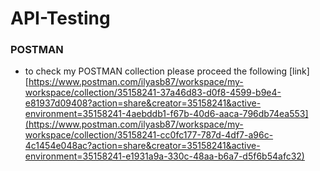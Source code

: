 # API-Testing
### POSTMAN 
- to check my POSTMAN collection please proceed the following [link][https://www.postman.com/ilyasb87/workspace/my-workspace/collection/35158241-37a46d83-d0f8-4599-b9e4-e81937d09408?action=share&creator=35158241&active-environment=35158241-4aebddb1-f67b-40d6-aaca-796db74ea553](https://www.postman.com/ilyasb87/workspace/my-workspace/collection/35158241-cc0fc177-787d-4df7-a96c-4c1454e048ac?action=share&creator=35158241&active-environment=35158241-e1931a9a-330c-48aa-b6a7-d5f6b54afc32) 
